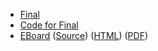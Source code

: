 * [Final](../assignments/final.html)
* [Code for Final](https://github.com/Grinnell-CSC207/final-2013F/)
* [EBoard](../eboards/56.md) 
  ([Source](../eboards/56.html))
  ([HTML](../eboards/56.html))
  ([PDF](../eboards/56.pdf))
